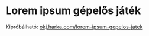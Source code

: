 # Lorem ipsum gépelős játék

Kipróbálható: [okj.harka.com/lorem-ipsum-gepelos-jatek](https://okj.harka.com/okj.harka.com/lorem-ipsum-gepelos-jatek/)
